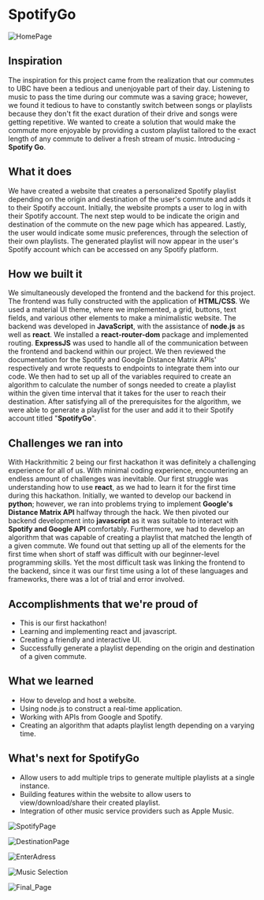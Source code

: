 # SpotifyGo

![HomePage](https://user-images.githubusercontent.com/117777515/215363963-2478553b-8ceb-40dd-96ce-674e5d54c880.png)

## Inspiration
The inspiration for this project came from the realization that our commutes to UBC have been a tedious and unenjoyable part of their day.  Listening to music to pass the time during our commute was a saving grace; however, we found it tedious to have to constantly switch between songs or playlists because they don't fit the exact duration of their drive and songs were getting repetitive. We wanted to create a solution that would make the commute more enjoyable by providing a custom playlist tailored to the exact length of any commute to deliver a fresh stream of music. Introducing - **Spotify Go**.

## What it does
We have created a website that creates a personalized Spotify playlist depending on the origin and destination of the user's commute and adds it to their Spotify account. Initially, the website prompts a user to log in with their Spotify account. The next step would to be indicate the origin and destination of the commute on the new page which has appeared. Lastly, the user would indicate some music preferences, through the selection of their own playlists. The generated playlist will now appear in the user's Spotify account which can be accessed on any Spotify platform.

## How we built it
We simultaneously developed the frontend and the backend for this project.  The frontend was fully constructed with the application of **HTML/CSS**. We used a material UI theme, where we implemented, a grid, buttons, text fields, and various other elements to make a minimalistic website. The backend was developed in **JavaScript**, with the assistance of **node.js** as well as **react**. We installed a **react-router-dom** package and implemented routing. **ExpressJS** was used to handle all of the communication between the frontend and backend within our project. We then reviewed the documentation for the Spotify and Google Distance Matrix APIs' respectively and wrote requests to endpoints to integrate them into our code. We then had to set up all of the variables required to create an algorithm to calculate the number of songs needed to create a playlist within the given time interval that it takes for the user to reach their destination. After satisfying all of the prerequisites for the algorithm, we were able to generate a playlist for the user and add it to their Spotify account titled "**SpotifyGo**".


## Challenges we ran into
With Hackrithmitic 2 being our first hackathon it was definitely a challenging experience for all of us. With minimal coding experience, encountering an endless amount of challenges was inevitable. Our first struggle was understanding how to use **react**, as we had to learn it for the first time during this hackathon. Initially, we wanted to develop our backend in **python**; however, we ran into problems trying to implement **Google's Distance Matrix API** halfway through the hack. We then pivoted our backend development into **javascript** as it was suitable to interact with **Spotify and Google API** comfortably. Furthermore, we had to develop an algorithm that was capable of creating a playlist that matched the length of a given commute. We found out that setting up all of the elements for the first time when short of staff was difficult with our beginner-level programming skills. Yet the most difficult task was linking the frontend to the backend, since it was our first time using a lot of these languages and frameworks, there was a lot of trial and error involved.

## Accomplishments that we're proud of
- This is our first hackathon!
- Learning and implementing react and javascript.
- Creating a friendly and interactive UI.
- Successfully generate a playlist depending on the origin and destination of a given commute.

## What we learned
- How to develop and host a website.
- Using node.js to construct a real-time application.
- Working with APIs from Google and Spotify.
- Creating an algorithm that adapts playlist length depending on a varying time.

## What's next for SpotifyGo
- Allow users to add multiple trips to generate multiple playlists at a single instance.
- Building features within the website to allow users to view/download/share their created playlist.
- Integration of other music service providers such as Apple Music.

![SpotifyPage](https://user-images.githubusercontent.com/117777515/215363977-8f9e3c5f-fb11-4c7d-9dfe-3790585d2c8b.png)

![DestinationPage](https://user-images.githubusercontent.com/117777515/215364016-47b89f90-c755-4429-8071-3f71809d9693.png)

![EnterAdress](https://user-images.githubusercontent.com/117777515/215363993-89997616-4b90-4a8a-b311-3ec2639cba76.png)

![Music Selection](https://user-images.githubusercontent.com/117777515/215364037-a53f8847-f3a8-43b3-bdbe-2b616bd96a33.png)

![Final_Page](https://user-images.githubusercontent.com/117777515/215364045-596ad643-157e-4b04-bd45-a66b781c6369.png)
